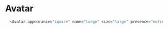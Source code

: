 # Avatar

```javascript
  <Avatar appearance="square" name="large" size="large" presence="online"/>
```
